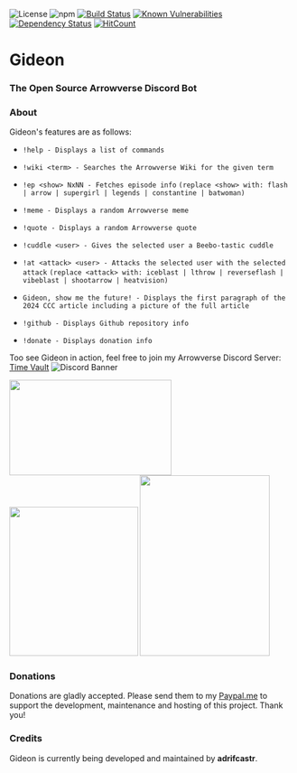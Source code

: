 ![License](https://img.shields.io/badge/License-GPLv2-blue.svg)
![npm](https://img.shields.io/npm/v/discord.js.svg)
[![Build Status](https://travis-ci.org/adrifcastr/Gideon.svg?branch=master)](https://travis-ci.org/adrifcastr/Gideon)
[![Known Vulnerabilities](https://snyk.io//test/github/adrifcastr/Gideon/badge.svg?targetFile=package.json)](https://snyk.io//test/github/adrifcastr/Gideon)
[![Dependency Status](https://david-dm.org/adrifcastr/Gideon.svg)](https://david-dm.org/adrifcastr/Gideon.svg)
[![HitCount](http://hits.dwyl.io/adrifcastr/Gideon.svg)](http://hits.dwyl.io/adrifcastr/Gideon)

# Gideon  
### The Open Source Arrowverse Discord Bot

### About

Gideon's features are as follows:

* `!help - Displays a list of commands`

* `!wiki <term> - Searches the Arrowverse Wiki for the given term`
  
* `!ep <show> NxNN - Fetches episode info`
  `(replace <show> with: flash | arrow | supergirl | legends | constantine | batwoman)`
  
* `!meme - Displays a random Arrowverse meme`

* `!quote - Displays a random Arrowverse quote`

* `!cuddle <user> - Gives the selected user a Beebo-tastic cuddle`

* `!at <attack> <user> - Attacks the selected user with the selected attack`
  `(replace <attack> with: iceblast | lthrow | reverseflash | vibeblast | shootarrow | heatvision)`

* `Gideon, show me the future! - Displays the first paragraph of the 2024 CCC article including a picture of the full article`

* `!github - Displays Github repository info`

* `!donate - Displays donation info`

Too see Gideon in action, feel free to join my Arrowverse Discord Server: [Time Vault](https://invite.gg/tmvt) 
![Discord Banner](https://discordapp.com/api/guilds/595318490240385037/widget.png?style=banner2)

<a href="https://i.imgur.com/9Pdixuy.png"><img src="https://i.imgur.com/9Pdixuy.png" width="286.5" height="168.5"/></a>
<a href="https://i.imgur.com/5e9uJpm.png"><img src="https://i.imgur.com/5e9uJpm.png" width="227.5" height="264"/></a>
<a href="https://i.imgur.com/uuyP8jC.png"><img src="https://i.imgur.com/uuyP8jC.png" width="230" height="320"/></a>

### Donations

Donations are gladly accepted. Please send them to my [Paypal.me](https://www.paypal.me/adrifcastr)
to support the development, maintenance and hosting of this project. Thank you!

### Credits

Gideon is currently being developed and maintained by __adrifcastr__.<br>
